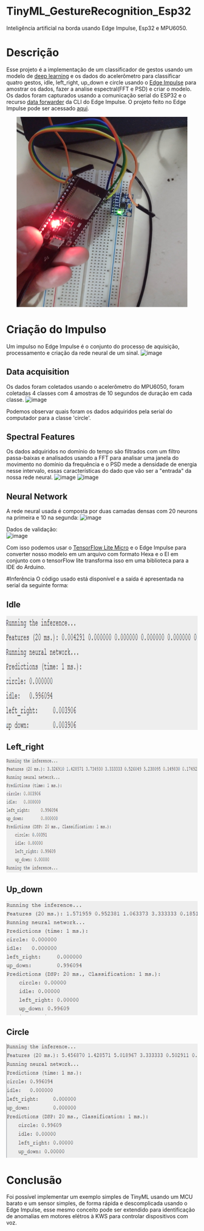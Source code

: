 # TinyML_GestureRecognition_Esp32
Inteligência artificial na borda usando Edge Impulse, Esp32 e MPU6050.

# Descrição
Esse projeto é a implementação de um classificador de gestos usando um modelo de [deep learning](https://pt.wikipedia.org/wiki/Aprendizagem_profunda) e os dados do acelerômetro para classificar quatro gestos, idle, left_right, up_down e circle usando o [Edge Impulse](https://www.edgeimpulse.com/) para amostrar os dados, fazer a analise espectral(FFT e PSD) e criar o modelo. Os dados foram capturados usando a comunicação serial do ESP32 e o recurso [data forwarder](https://docs.edgeimpulse.com/docs/cli-data-forwarder) da CLI do Edge Impulse. O projeto feito no Edge Impulse pode ser acessado [aqui](https://studio.edgeimpulse.com/public/36985/latest).

<p align="center">
  <img src="https://github.com/JoaoYukio/TinyML_GestureRecognition_Esp32/blob/main/Fotos/IMG_20210622_203240944.jpg" height ="500" width ="450">
  
# Criação do Impulso
Um impulso no Edge Impulse é o conjunto do processo de aquisição, processamento e criação da rede neural de um sinal.
  ![image](https://user-images.githubusercontent.com/74123993/124301829-bf5a1180-db36-11eb-9f21-db2fc0507320.png)

  
## Data acquisition
Os dados foram coletados usando o acelerômetro do MPU6050, foram coletadas 4 classes com 4 amostras de 10 segundos de duração em cada classe.
  ![image](https://user-images.githubusercontent.com/74123993/124302048-06480700-db37-11eb-8f15-8c2570cc201d.png)

Podemos observar quais foram os dados adquiridos pela serial do computador para a classe 'circle'.
 
## Spectral Features
Os dados adquiridos no domínio do tempo são filtrados com um filtro passa-baixas e analisados usando a FFT para analisar uma janela do movimento no domínio da frequência e o PSD mede a densidade de energia nesse intervalo, essas características do dado que vão ser a "entrada" da nossa rede neural.
  ![image](https://user-images.githubusercontent.com/74123993/124302611-d1887f80-db37-11eb-95fe-1a28a05af3d0.png)
  ![image](https://user-images.githubusercontent.com/74123993/124302666-e1a05f00-db37-11eb-9cfe-26490d4bf38e.png)

## Neural Network
A rede neural usada é composta por duas camadas densas com 20 neurons na primeira e 10 na segunda:
  ![image](https://user-images.githubusercontent.com/74123993/124302944-3348e980-db38-11eb-808f-2e89b9c3504b.png)
  
Dados de validação:    
  ![image](https://user-images.githubusercontent.com/74123993/124302979-422f9c00-db38-11eb-9191-2b8ab1d773ac.png)

Com isso podemos usar o [TensorFlow Lite Micro](https://www.tensorflow.org/lite/microcontrollers?hl=pt-br) e o Edge Impulse para converter nosso modelo em um arquivo com formato Hexa e o EI em conjunto com o tensorFlow lite transforma isso em uma biblioteca para a IDE do Arduino.

#Inferência
O código usado está disponível e a saída é apresentada na serial da seguinte forma:
  ## Idle
  
  <img src="https://github.com/JoaoYukio/TinyML_GestureRecognition_Esp32/blob/main/Fotos/image.png" height ="300" width ="800">
  
  ## Left_right
  
  <img src="https://github.com/JoaoYukio/TinyML_GestureRecognition_Esp32/blob/main/Fotos/image%20(1).png" height ="300" width ="800">
  
  ## Up_down
  
  <img src="https://github.com/JoaoYukio/TinyML_GestureRecognition_Esp32/blob/main/Fotos/image%20(2).png" height ="300" width ="800">

  ## Circle 
  
  <img src="https://github.com/JoaoYukio/TinyML_GestureRecognition_Esp32/blob/main/Fotos/image%20(3).png" height ="300" width ="800">
  
# Conclusão
  Foi possível implementar um exemplo simples de TinyML usando um MCU barato e um sensor simples, de forma rápida e descomplicada usando o Edge Impulse, esse mesmo conceito pode ser extendido para identificação de anomalias em motores elétros à KWS para controlar dispositivos com voz.
